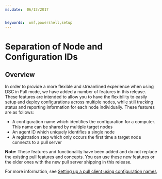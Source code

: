 ```yaml
---
ms.date:  06/12/2017


keywords:  wmf,powershell,setup
---
```


# Separation of Node and Configuration IDs

## Overview

In order to provide a more flexible and streamlined experience when using DSC in Pull mode, we have added a number of features in this release. These features are intended to allow you
to have the flexibility to easily setup and deploy configurations across multiple nodes, while still tracking status and reporting information for each node individually.
These features are as follows:

* A configuration name which identifies the configuration for a computer. This name can be shared by multiple target nodes
* An agent ID which uniquely identifies a single node
* A registration step which only occurs the first time a target node connects to a pull server

**Note:** These features and functionality have been added and do not replace the existing pull features and concepts. You can use these new features or the older ones with the new pull
server shipping in this release.

For more information, see [Setting up a pull client using configuration names](https://msdn.microsoft.com/powershell/dsc/pullclientconfignames)
